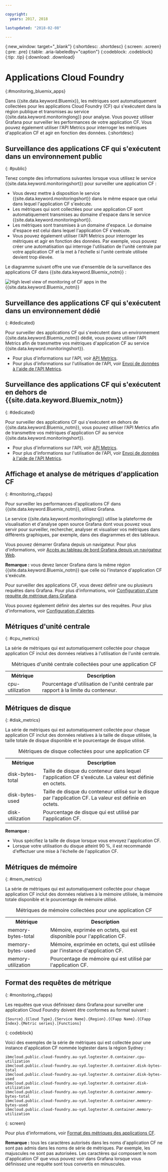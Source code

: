 ```yaml
---

copyright:
  years: 2017, 2018

lastupdated: "2018-02-08"

---
```


{:new_window: target="_blank"}
{:shortdesc: .shortdesc}
{:screen: .screen}
{:pre: .pre}
{:table: .aria-labeledby="caption"}
{:codeblock: .codeblock}
{:tip: .tip}
{:download: .download}


# Applications Cloud Foundry
 {:#monitoring_bluemix_apps}

Dans {{site.data.keyword.Bluemix}}, les métriques sont automatiquement collectées pour les applications Cloud Foundry (CF) qui s'exécutent dans la région publique et transmises au service {{site.data.keyword.monitoringlong}} pour analyse. Vous pouvez utiliser Grafana pour surveiller les performances de votre application CF.
Vous pouvez également utiliser l'API Metrics pour interroger les métriques d'application CF et agir en fonction des données. {:shortdesc}


## Surveillance des applications CF qui s'exécutent dans un environnement public
{: #public}


Tenez compte des informations suivantes lorsque vous utilisez le service {{site.data.keyword.monitoringshort}} pour surveiller une application CF :

* Vous devez mettre à disposition le service {{site.data.keyword.monitoringshort}} dans le même espace que celui dans lequel l'application CF s'exécute. 
* Les métriques qui sont collectées pour une application CF sont automatiquement transmises au domaine d'espace dans le service {{site.data.keyword.monitoringshort}}.  
* Les métriques sont transmises à un domaine d'espace. Le domaine d'espace est celui dans lequel l'application CF s'exécute.  
* Vous pouvez également utiliser l'API Metrics pour interroger les métriques et agir en fonction des données. Par exemple, vous pouvez créer une automatisation qui interroge l'utilisation de l'unité centrale par votre application CF et la met à l'échelle si l'unité centrale utilisée devient trop élevée. 

Le diagramme suivant offre une vue d'ensemble de la surveillance des applications CF dans {{site.data.keyword.Bluemix_notm}} :

![High level view of monitoring of CF apps in the {{site.data.keyword.Bluemix_notm}}](images/cfapp_metrics_ov.png "Présentation générale de la surveillance des applications CF dans {{site.data.keyword.Bluemix_notm}}")

## Surveillance des applications CF qui s'exécutent dans un environnement dédié
{: #dedicated}

Pour surveiller des applications CF qui s'exécutent dans un environnement {{site.data.keyword.Bluemix_notm}} dédié, vous pouvez utiliser l'API Metrics afin de transmettre vos métriques d'application CF au service {{site.data.keyword.monitoringshort}}. 

* Pour plus d'informations sur l'API, voir [API Metrics](https://console.bluemix.net/apidocs/927-ibm-cloud-monitoring-metrics-api?&language=node#introduction).
* Pour plus d'informations sur l'utilisation de l'API, voir [Envoi de données à l'aide de l'API Metrics](/docs/services/cloud-monitoring/send-metrics/send_data_api.html#send_data_api).


## Surveillance des applications CF qui s'exécutent en dehors de {{site.data.keyword.Bluemix_notm}}
{: #dedicated}

Pour surveiller des applications CF qui s'exécutent en dehors de {{site.data.keyword.Bluemix_notm}}, vous pouvez utiliser l'API Metrics afin de transmettre vos métriques d'application CF au service {{site.data.keyword.monitoringshort}}. 

* Pour plus d'informations sur l'API, voir [API Metrics](https://console.bluemix.net/apidocs/927-ibm-cloud-monitoring-metrics-api?&language=node#introduction).
* Pour plus d'informations sur l'utilisation de l'API, voir [Envoi de données à l'aide de l'API Metrics](/docs/services/cloud-monitoring/send-metrics/send_data_api.html#send_data_api).




## Affichage et analyse de métriques d'application CF
{: #monitoring_cfapps}

Pour surveiller les performances d'applications CF dans {{site.data.keyword.Bluemix_notm}}, utilisez Grafana. 

Le service {{site.data.keyword.monitoringlong}} utilise la plateforme de visualisation et d'analyse open source Grafana dont vous pouvez vous servir pour surveiller, rechercher, analyser et visualiser vos métriques dans différents graphiques, par exemple, dans des diagrammes et des tableaux. 

Vous pouvez démarrer Grafana depuis un navigateur. Pour plus d'informations, voir [Accès au tableau de bord Grafana depuis un navigateur Web](/docs/services/cloud-monitoring/grafana/navigating_grafana.html#launch_grafana_from_browser).

**Remarque :** vous devez lancer Grafana dans la même région {{site.data.keyword.Bluemix_notm}} que celle où l'instance d'application CF s'exécute. 


Pour surveiller des applications CF, vous devez définir une ou plusieurs requêtes dans Grafana. Pour plus d'informations, voir [Configuration d'une requête de métrique dans Grafana](/docs/services/cloud-monitoring/grafana/define_query.html#define_query). 

Vous pouvez également définir des alertes sur des requêtes. Pour plus d'informations, voir [Configuration d'alertes](/docs/services/cloud-monitoring/config_alerts_ov.html#config_alerts_ov).



## Métriques d'unité centrale
{: #cpu_metrics}

La série de métriques qui est automatiquement collectée pour chaque application CF inclut des données relatives à l'utilisation de l'unité centrale. 


<table>
  <caption>Métriques d'unité centrale collectées pour une application CF</caption>
  <tr>
    <th>Métrique</th>
    <th>Description</th>
  </tr>
  <tr>
    <td>cpu-utilization</td>
    <td>Pourcentage d'utilisation de l'unité centrale par rapport à la limite du conteneur. </td>
  </tr>
</table>


## Métriques de disque
{: #disk_metrics}

La série de métriques qui est automatiquement collectée pour chaque application CF inclut des données relatives à la taille de disque utilisée, la taille totale de disque disponible et le pourcentage de disque utilisé. 


<table>
  <caption>Métriques de disque collectées pour une application CF</caption>
  <tr>
    <th>Métrique</th>
    <th>Description</th>
  </tr>
  <tr>
    <td>disk-bytes-total</td>
    <td>Taille de disque du conteneur dans lequel l'application CF s'exécute. La valeur est définie en octets. </td>
  </tr>
  <tr>
    <td>disk-bytes-used</td>
    <td>Taille de disque du conteneur utilisé sur le disque par l'application CF. La valeur est définie en octets. </td>
  </tr>
  <tr>
    <td>disk-utilization</td>
    <td>Pourcentage de disque qui est utilisé par l'application CF. </td>
  </tr>
</table>

**Remarque :** 

* Vous spécifiez la taille de disque lorsque vous envoyez l'application CF. 
* Lorsque votre utilisation du disque atteint 90 %, il est recommandé d'effectuer une mise à l'échelle de l'application CF. 

## Métriques de mémoire
{: #mem_metrics}

La série de métriques qui est automatiquement collectée pour chaque application CF inclut des données relatives à la mémoire utilisée, la mémoire totale disponible et le pourcentage de mémoire utilisé. 

<table>
  <caption>Métriques de mémoire collectées pour une application CF</caption>
  <tr>
    <th>Métrique</th>
    <th>Description</th>
  </tr>
  <tr>
    <td>memory-bytes-total</td>
    <td>Mémoire, exprimée en octets, qui est disponible pour l'application CF. </td>
  </tr>
  <tr>
    <td>memory-bytes-used</td>
    <td>Mémoire, exprimée en octets, qui est utilisée par l'instance d'application CF. </td>
  </tr>
  <tr>
    <td>memory-utilization</td>
    <td>Pourcentage de mémoire qui est utilisé par l'application CF. </td>
  </tr>
</table>


## Format des requêtes de métrique
{: #monitoring_cfapps}


Les requêtes que vous définissez dans Grafana pour surveiller une application Cloud Foundry doivent être conformes au format suivant :  

```
{Source}.{Cloud Type}.{Service Name}.{Region}.{CFapp Name}.{CFapp Index}.{Metric series}.[Functions]
```
{: codeblock}

Voici des exemples de la série de métriques qui est collectée pour une instance d'application CF nommée logtester dans la région Sydney :

```
ibmcloud.public.cloud-foundry.au-syd.logtester.0.container.cpu-utilization
ibmcloud.public.cloud-foundry.au-syd.logtester.0.container.disk-bytes-total
ibmcloud.public.cloud-foundry.au-syd.logtester.0.container.disk-bytes-used
ibmcloud.public.cloud-foundry.au-syd.logtester.0.container.disk-utilization
ibmcloud.public.cloud-foundry.au-syd.logtester.0.container.memory-bytes-total
ibmcloud.public.cloud-foundry.au-syd.logtester.0.container.memory-bytes-used
ibmcloud.public.cloud-foundry.au-syd.logtester.0.container.memory-utilization
```
{: screen}

Pour plus d'informations, voir [Format des métriques des applications CF](/docs/services/cloud-monitoring/reference/cfapps_metrics_format.html#cfapps_metrics_format).

**Remarque :** tous les caractères autorisés dans les noms d'application CF ne sont pas admis dans les noms de série de métriques. Par exemple, les majuscules ne sont pas autorisées. Les caractères qui composent le nom d'application CF que vous pouvez voir dans Grafana lorsque vous définissez une requête sont tous convertis en minuscules. 




